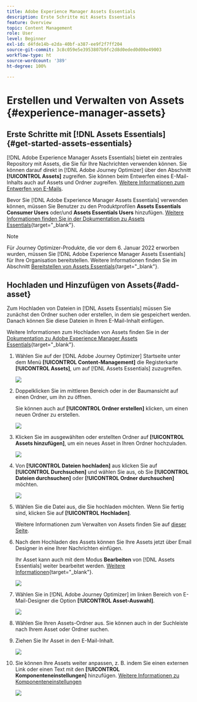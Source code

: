 ```yaml
---
title: Adobe Experience Manager Assets Essentials
description: Erste Schritte mit Assets Essentials
feature: Overview
topic: Content Management
role: User
level: Beginner
exl-id: d4fde14b-e2da-40bf-a387-ee9f2f7ff204
source-git-commit: 3c8c059e5e3953807b9fc2d8d0eded0d00e49003
workflow-type: ht
source-wordcount: '389'
ht-degree: 100%

---
```


# Erstellen und Verwalten von Assets  {#experience-manager-assets}

## Erste Schritte mit [!DNL Assets Essentials] {#get-started-assets-essentials}

[!DNL Adobe Experience Manager Assets Essentials] bietet ein zentrales Repository mit Assets, die Sie für Ihre Nachrichten verwenden können. Sie können darauf direkt in [!DNL Adobe Journey Optimizer] über den Abschnitt **[!UICONTROL Assets]** zugreifen. Sie können beim Entwerfen eines E-Mail-Inhalts auch auf Assets und Ordner zugreifen. [Weitere Informationen zum Entwerfen von E-Mails](design-emails.md).

Bevor Sie [!DNL Adobe Experience Manager Assets Essentials] verwenden können, müssen Sie Benutzer zu den Produktprofilen **Assets Essentials Consumer Users** oder/und **Assets Essentials Users** hinzufügen. [Weitere Informationen finden Sie in der Dokumentation zu Assets Essentials](https://experienceleague.adobe.com/docs/experience-manager-assets-essentials/help/deploy-administer.html?lang=de){target=&quot;_blank&quot;}.

>[!NOTE]
>Für Journey Optimizer-Produkte, die vor dem 6. Januar 2022 erworben wurden, müssen Sie [!DNL Adobe Experience Manager Assets Essentials] für Ihre Organisation bereitstellen. Weitere Informationen finden Sie im Abschnitt [Bereitstellen von Assets Essentials](https://experienceleague.adobe.com/docs/experience-manager-assets-essentials/help/deploy-administer.html?lang=de){target=&quot;_blank&quot;}.

## Hochladen und Hinzufügen von Assets{#add-asset}

Zum Hochladen von Dateien in [!DNL Assets Essentials] müssen Sie zunächst den Ordner suchen oder erstellen, in dem sie gespeichert werden. Danach können Sie diese Dateien in Ihren E-Mail-Inhalt einfügen.

Weitere Informationen zum Hochladen von Assets finden Sie in der [Dokumentation zu Adobe Experience Manager Assets Essentials](https://experienceleague.adobe.com/docs/experience-manager-assets-essentials/help/add-delete.html?lang=de){target=&quot;_blank&quot;}.

1. Wählen Sie auf der [!DNL Adobe Journey Optimizer] Startseite unter dem Menü **[!UICONTROL Content-Management]** die Registerkarte **[!UICONTROL Assets]**, um auf [!DNL Assets Essentials] zuzugreifen.

   ![](assets/media_library_1.png)

1. Doppelklicken Sie im mittleren Bereich oder in der Baumansicht auf einen Ordner, um ihn zu öffnen.

   Sie können auch auf **[!UICONTROL Ordner erstellen]** klicken, um einen neuen Ordner zu erstellen.

   ![](assets/media_library_8.png)

1. Klicken Sie im ausgewählten oder erstellten Ordner auf **[!UICONTROL Assets hinzufügen]**, um ein neues Asset in Ihren Ordner hochzuladen.

   ![](assets/media_library_2.png)

1. Von **[!UICONTROL Dateien hochladen]** aus klicken Sie auf **[!UICONTROL Durchsuchen]** und wählen Sie aus, ob Sie **[!UICONTROL Dateien durchsuchen]** oder **[!UICONTROL Ordner durchsuchen]** möchten.

   ![](assets/media_library_3.png)

1. Wählen Sie die Datei aus, die Sie hochladen möchten. Wenn Sie fertig sind, klicken Sie auf **[!UICONTROL Hochladen]**.

   Weitere Informationen zum Verwalten von Assets finden Sie auf [dieser Seite](https://experienceleague.adobe.com/docs/experience-manager-assets-essentials/help/manage-organize.html?lang=de).

1. Nach dem Hochladen des Assets können Sie Ihre Assets jetzt über Email Designer in eine Ihrer Nachrichten einfügen.

   Ihr Asset kann auch mit dem Modus **Bearbeiten** von [!DNL Assets Essentials] weiter bearbeitet werden. [Weitere Informationen](https://experienceleague.adobe.com/docs/experience-manager-assets-essentials/help/edit-images.html?lang=de){target=&quot;_blank&quot;}.

   ![](assets/media_library_12.png)

1. Wählen Sie in [!DNL Adobe Journey Optimizer] im linken Bereich von E-Mail-Designer die Option **[!UICONTROL Asset-Auswahl]**.

   ![](assets/media_library_5.png)

1. Wählen Sie Ihren Assets-Ordner aus. Sie können auch in der Suchleiste nach Ihrem Asset oder Ordner suchen.

1. Ziehen Sie Ihr Asset in den E-Mail-Inhalt.

   ![](assets/media_library_6.png)

1. Sie können Ihre Assets weiter anpassen, z. B. indem Sie einen externen Link oder einen Text mit den **[!UICONTROL Komponenteneinstellungen]** hinzufügen. [Weitere Informationen zu Komponenteneinstellungen](content-components.md)

   ![](assets/media_library_13.png)
